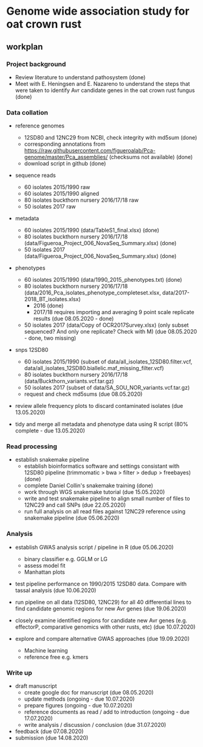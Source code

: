 # Genome wide association study for oat crown rust

## workplan

### Project background

* Review literature to understand pathosystem (done)
* Meet with E. Heningsen and E. Nazareno to understand the steps that were taken to identify Avr candidate genes in the oat crown rust fungus (done)

### Data collation

* reference genomes
  - 12SD80 and 12NC29 from NCBI, check integrity with md5sum (done)
  - corresponding annotations from https://raw.githubusercontent.com/figueroalab/Pca-genome/master/Pca_assemblies/ (checksums not available) (done)
  - download script in github (done)

* sequence reads
  - 60 isolates 2015/1990 raw
  - 60 isolates 2015/1990 aligned
  - 80 isolates buckthorn nursery 2016/17/18 raw
  - 50 isolates 2017 raw
 
* metadata
  - 60 isolates 2015/1990 (data/TableS1_final.xlsx) (done)
  - 80 isolates buckthorn nursery 2016/17/18 (data/Figueroa_Project_006_NovaSeq_Summary.xlsx) (done)
  - 50 isolates 2017 (data/Figueroa_Project_006_NovaSeq_Summary.xlsx) (done)
 
* phenotypes
  - 60 isolates 2015/1990 (data/1990_2015_phenotypes.txt) (done)
  - 80 isolates buckthorn nursery 2016/17/18 (data/2016_Pca_isolates_phenotype_completeset.xlsx, data/2017-2018_BT_isolates.xlsx) 
      * 2016 (done)
      * 2017/18 requires importing and averaging 9 point scale replicate results (due 08.05.2020 - done)
  - 50 isolates 2017 (data/Copy of OCR2017Survey.xlsx) (only subset sequenced? And only one replicate? Check with M) (due 08.05.2020 - done, two missing)
 
* snps 12SD80
  - 60 isolates 2015/1990 (subset of data/all_isolates_12SD80.filter.vcf, data/all_isolates_12SD80.biallelic.maf_missing_filter.vcf)
  - 80 isolates buckthorn nursery 2016/17/18 (data/Buckthorn_variants.vcf.tar.gz)
  - 50 isolates 2017 (subset of data/SA_SOU_NOR_variants.vcf.tar.gz)
  - request and check md5sums (due 08.05.2020)

* review allele frequency plots to discard contaminated isolates (due 13.05.2020)

* tidy and merge all metadata and phenotype data using R script (80% complete - due 13.05.2020)

### Read processing

* establish snakemake pipeline
  - establish bioinformatics software and settings consistant with 12SD80 pipeline (trimmomatic > bwa > filter > dedup > freebayes) (done)
  - complete Daniel Collin's snakemake training (done)
  - work through WGS snakemake tutorial (due 15.05.2020)
  - write and test snakemake pipeline to align small number of files to 12NC29 and call SNPs (due 22.05.2020)
  - run full analysis on all read files against 12NC29 reference using snakemake pipeline (due 05.06.2020)

### Analysis

* establish GWAS analysis script / pipeline in R (due 05.06.2020)
  - binary classifier e.g. GGLM or LG
  - assess model fit
  - Manhattan plots
  
* test pipeline performance on 1990/2015 12SD80 data. Compare with tassal analysis (due 10.06.2020)

* run pipeline on all data (12SD80, 12NC29) for all 40 differential lines to find candidate genomic regions for new Avr genes (due 19.06.2020)

* closely examine identified regions for candidate new Avr genes (e.g. effectorP, comparative genomics with other rusts, etc) (due 10.07.2020)

* explore and compare alternative GWAS approaches (due 19.09.2020)
  - Machine learning
  - reference free e.g. kmers


### Write up

* draft manuscript
  - create google doc for manuscript (due 08.05.2020)
  - update methods (ongoing - due 10.07.2020)
  - prepare figures (ongoing - due 10.07.2020)
  - reference documents as read / add to introduction (ongoing - due 17.07.2020)
  - write analysis / discussion / conclusion (due 31.07.2020)
* feedback (due 07.08.2020)
* submission (due 14.08.2020)



